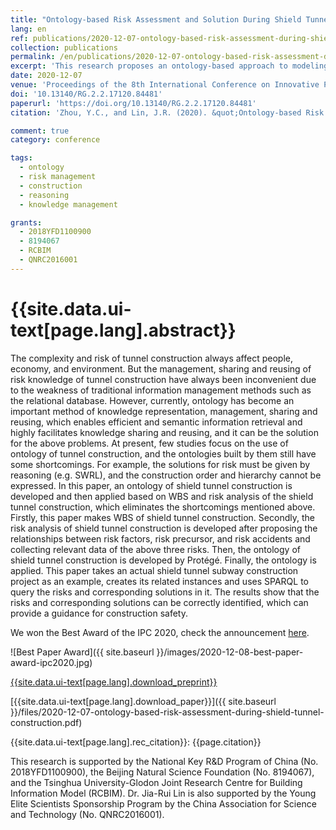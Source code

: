 ```yaml
---
title: "Ontology-based Risk Assessment and Solution During Shield Tunnel Construction"
lang: en
ref: publications/2020-12-07-ontology-based-risk-assessment-during-shield-tunnel-construction
collection: publications
permalink: /en/publications/2020-12-07-ontology-based-risk-assessment-during-shield-tunnel-construction
excerpt: 'This research proposes an ontology-based approach to modeling and sharing risk management knowledge related shield tunnel construction'
date: 2020-12-07
venue: 'Proceedings of the 8th International Conference on Innovative Production and Construction (IPC 2020)'
doi: '10.13140/RG.2.2.17120.84481'
paperurl: 'https://doi.org/10.13140/RG.2.2.17120.84481'
citation: 'Zhou, Y.C., and Lin, J.R. (2020). &quot;Ontology-based Risk Assessment and Solution During Shield Tunnel Construction&quot; <i>Proceedings of the 8th International Conference on Innovative Production and Construction (IPC 2020)</i>. xxx-xxx. Hong Kong.'

comment: true
category: conference

tags: 
  - ontology
  - risk management
  - construction
  - reasoning
  - knowledge management

grants:
  - 2018YFD1100900
  - 8194067
  - RCBIM
  - QNRC2016001
---
```



{{site.data.ui-text[page.lang].abstract}}
====

The complexity and risk of tunnel construction always affect people, economy, and environment. But the management, sharing and reusing of risk knowledge of tunnel construction have always been inconvenient due to the weakness of traditional information management methods such as the relational database. However, currently, ontology has become an important method of knowledge representation, management, sharing and reusing, which enables efficient and semantic information retrieval and highly facilitates knowledge sharing and reusing, and it can be the solution for the above problems. At present, few studies focus on the use of ontology of tunnel construction, and the ontologies built by them still have some shortcomings. For example, the solutions for risk must be given by reasoning (e.g. SWRL), and the construction order and hierarchy cannot be expressed. In this paper, an ontology of shield tunnel construction is developed and then applied based on WBS and risk analysis of the shield tunnel construction, which eliminates the shortcomings mentioned above. Firstly, this paper makes WBS of shield tunnel construction. Secondly, the risk analysis of shield tunnel construction is developed after proposing the relationships between risk factors, risk precursor, and risk accidents and collecting relevant data of the above three risks. Then, the ontology of shield tunnel construction is developed by Protégé. Finally, the ontology is applied. This paper takes an actual shield tunnel subway construction project as an example, creates its related instances and uses SPARQL to query the risks and corresponding solutions in it. The results show that the risks and corresponding solutions can be correctly identified, which can provide a guidance for construction safety. 

We won the Best Award of the IPC 2020, check the announcement [here](https://ipc2019.org/ipc2019-best-paper-awards/).

![Best Paper Award]({{ site.baseurl }}/images/2020-12-08-best-paper-award-ipc2020.jpg)

[{{site.data.ui-text[page.lang].download_preprint}}](https://doi.org/10.13140/RG.2.2.17120.84481)

[{{site.data.ui-text[page.lang].download_paper}}]({{ site.baseurl }}/files/2020-12-07-ontology-based-risk-assessment-during-shield-tunnel-construction.pdf)

{{site.data.ui-text[page.lang].rec_citation}}: {{page.citation}}

This research is supported by the National Key R&D Program of China (No. 2018YFD1100900), the Beijing Natural Science Foundation (No. 8194067), and the Tsinghua University-Glodon Joint Research Centre for Building Information Model (RCBIM). Dr. Jia-Rui Lin is also supported by the Young Elite Scientists Sponsorship Program by the China Association for Science and Technology (No. QNRC2016001).
